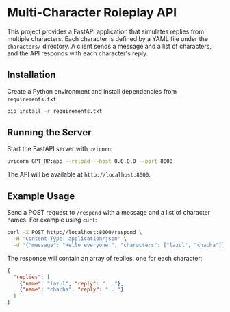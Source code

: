 # Multi-Character Roleplay API

This project provides a FastAPI application that simulates replies from multiple characters. Each character is defined by a YAML file under the `characters/` directory. A client sends a message and a list of characters, and the API responds with each character's reply.

## Installation

Create a Python environment and install dependencies from `requirements.txt`:

```bash
pip install -r requirements.txt
```

## Running the Server

Start the FastAPI server with `uvicorn`:

```bash
uvicorn GPT_RP:app --reload --host 0.0.0.0 --port 8000
```

The API will be available at `http://localhost:8000`.

## Example Usage

Send a POST request to `/respond` with a message and a list of character names. For example using `curl`:

```bash
curl -X POST http://localhost:8000/respond \
  -H 'Content-Type: application/json' \
  -d '{"message": "Hello everyone!", "characters": ["lazul", "chacha"]}'
```

The response will contain an array of replies, one for each character:

```json
{
  "replies": [
    {"name": "lazul", "reply": "..."},
    {"name": "chacha", "reply": "..."}
  ]
}
```
